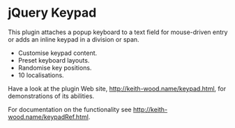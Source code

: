 jQuery Keypad
=============

This plugin attaches a popup keyboard to a text field for mouse-driven entry or adds an inline keypad in a division or span.

* Customise keypad content.
* Preset keyboard layouts.
* Randomise key positions.
* 10 localisations.

Have a look at the plugin Web site, http://keith-wood.name/keypad.html, for demonstrations of its abilities.

For documentation on the functionality see http://keith-wood.name/keypadRef.html.

